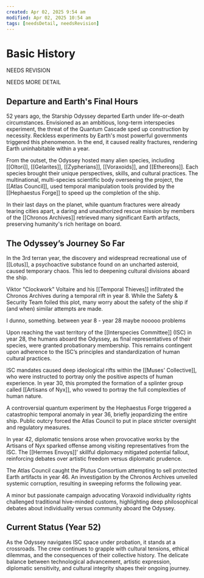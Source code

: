```yaml
---
created: Apr 02, 2025 9:54 am
modified: Apr 02, 2025 10:54 am
tags: [needsDetail, needsRevision]
---
```


# Basic History

NEEDS REVISION  

NEEDS MORE DETAIL

## Departure and Earth's Final Hours

52 years ago, the Starship Odyssey departed Earth under life-or-death circumstances. Envisioned as an ambitious, long-term interspecies experiment, the threat of the Quantum Cascade sped up construction by necessity. Reckless experiments by Earth's most powerful governments triggered this phenomenon. In the end, it caused reality fractures, rendering Earth uninhabitable within a year.

From the outset, the Odyssey hosted many alien species, including [[Oltori]], [[Gelarites]], [[Zypherians]], [[Voraxoids]], and [[Ethereons]]. Each species brought their unique perspectives, skills, and cultural practices. The multinational, multi-species scientific body overseeing the project, the [[Atlas Council]], used temporal manipulation tools provided by the [[Hephaestus Forge]] to speed up the completion of the ship.

In their last days on the planet, while quantum fractures were already tearing cities apart, a daring and unauthorized rescue mission by members of the [[Chronos Archives]] retrieved many significant Earth artifacts, preserving humanity's rich heritage on board.

## The Odyssey’s Journey So Far

In the 3rd terran year, the discovery and widespread recreational use of [[Lotus]], a psychoactive substance found on an uncharted asteroid, caused temporary chaos. This led to deepening cultural divisions aboard the ship.

Viktor "Clockwork" Voltaire and his [[Temporal Thieves]] infiltrated the Chronos Archives during a temporal rift in year 8. While the Safety & Security Team foiled this plot, many worry about the safety of the ship if (and when) similar attempts are made.

I dunno, something. between year 8 - year 28 maybe nooooo problems

Upon reaching the vast territory of the [[Interspecies Committee]] (ISC) in year 28, the humans aboard the Odyssey, as final representatives of their species, were granted probationary membership. This remains contingent upon adherence to the ISC’s principles and standardization of human cultural practices.

ISC mandates caused deep ideological rifts within the [[Muses' Collective]], who were instructed to portray only the positive aspects of human experience. In year 30, this prompted the formation of a splinter group called [[Artisans of Nyx]], who vowed to portray the full complexities of human nature.

A controversial quantum experiment by the Hephaestus Forge triggered a catastrophic temporal anomaly in year 36, briefly jeopardizing the entire ship. Public outcry forced the Atlas Council to put in place stricter oversight and regulatory measures.

In year 42, diplomatic tensions arose when provocative works by the Artisans of Nyx sparked offense among visiting representatives from the ISC. The [[Hermes Envoys]]’ skillful diplomacy mitigated potential fallout, reinforcing debates over artistic freedom versus diplomatic prudence.

The Atlas Council caught the Plutus Consortium attempting to sell protected Earth artifacts in year 46. An investigation by the Chronos Archives unveiled systemic corruption, resulting in sweeping reforms the following year.

A minor but passionate campaign advocating Voraxoid individuality rights challenged traditional hive-minded customs, highlighting deep philosophical debates about individuality versus community aboard the Odyssey.

## Current Status (Year 52)

As the Odyssey navigates ISC space under probation, it stands at a crossroads. The crew continues to grapple with cultural tensions, ethical dilemmas, and the consequences of their collective history. The delicate balance between technological advancement, artistic expression, diplomatic sensitivity, and cultural integrity shapes their ongoing journey.